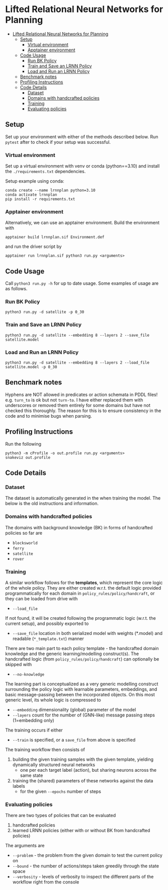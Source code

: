 # Lifted Relational Neural Networks for Planning

- [Lifted Relational Neural Networks for Planning](#lifted-relational-neural-networks-for-planning)
  - [Setup](#setup)
    - [Virtual environment](#virtual-environment)
    - [Apptainer environment](#apptainer-environment)
  - [Code Usage](#code-usage)
    - [Run BK Policy](#run-bk-policy)
    - [Train and Save an LRNN Policy](#train-and-save-an-lrnn-policy)
    - [Load and Run an LRNN Policy](#load-and-run-an-lrnn-policy)
  - [Benchmark notes](#benchmark-notes)
  - [Profiling Instructions](#profiling-instructions)
  - [Code Details](#code-details)
    - [Dataset](#dataset)
    - [Domains with handcrafted policies](#domains-with-handcrafted-policies)
    - [Training](#training)
    - [Evaluating policies](#evaluating-policies)

## Setup
Set up your environment with either of the methods described below. Run `pytest` after to check if your setup was successful.

### Virtual environment
Set up a virtual environment with venv or conda (python==3.10) and install the `./requirements.txt` dependencies.

Setup example using conda:

    conda create --name lrnnplan python=3.10
    conda activate lrnnplan
    pip install -r requirements.txt

### Apptainer environment
Alternatively, we can use an apptainer environment. Build the environment with 

    apptainer build lrnnplan.sif Environment.def

and run the driver script by 

    apptainer run lrnnplan.sif python3 run.py <arguments>

## Code Usage
Call `python3 run.py -h` for up to date usage. Some examples of usage are as follows.

### Run BK Policy

    python3 run.py -d satellite -p 0_30

### Train and Save an LRNN Policy

    python3 run.py -d satellite --embedding 8 --layers 2 --save_file satellite.model

### Load and Run an LRNN Policy

    python3 run.py -d satellite --embedding 8 --layers 2 --load_file satellite.model -p 0_30

## Benchmark notes

Hyphens are NOT allowed in predicates or action schemata in PDDL files! e.g. `turn_to` is ok but not `turn-to`. I have either replaced them with underscores or removed them entirely for some domains but have not checked this thoroughly. The reason for this is to ensure consistency in the code and to minimise bugs when parsing.

## Profiling Instructions
Run the following

    python3 -m cProfile -o out.profile run.py <arguments>
    snakeviz out.profile

## Code Details

### Dataset
The dataset is automatically generated in the when training the model. The below is the old instructions and information.

### Domains with handcrafted policies
The domains with background knowledge (BK) in forms of handcrafted policies so far are 
- `blocksworld`
- `ferry`
- `satellite`
- `rover`

### Training
A similar workflow follows for the **templates**, which represent the core logic of the whole policy. They are either created w.r.t. 
the default logic provided programmatically for each domain in `policy_rules/policy/handcraft`, or they can be loaded from drive with
 - `--load_file`

If not found, it will be created following the programmatic logic (w.r.t. the current setup), and possibly exported to
- `--save_file` location in both serialized model with weights (*.model) and readable (`*_template.txt`) manner

There are two main part to each policy template - the handcrafted domain knowledge and the generic learning/modelling construct(s).
The handcrafted logic (from `policy_rules/policy/handcraft`) can optionally be skipped with
- `--no-knowledge`

The learning part is conceptualized as a very generic modelling construct surrounding the policy logic with learnable parameters, 
embeddings, and basic message-passing between the incorporated objects. On this most generic level, its whole logic 
is compressed to
- `--embedding` dimensionality (global) parameter of the model
- `--layers` count for the number of (GNN-like) message passing steps (1=embedding only)

The training occurs if either 
- `--train` is specified, or a `save_file` from above is specified

The training workflow then consists of
 1. building the given training samples with the given template, yielding dynamically structured neural networks
    - one per each target label (action), but sharing neurons across the same state
 2. training the (shared) parameters of these networks against the data labels
    - for the given `--epochs` number of steps

### Evaluating policies
There are two types of policies that can be evaluated
1. handcrafted policies
2. learned LRNN policies (either with or without BK from handcrafted policies)

The arguments are
 - `--problem` - the problem from the given domain to test the current policy on
 - `--bound` - the number of actions/steps taken greedily through the state space
 - `--verbosity` - levels of verbosity to inspect the different parts of the workflow right from the console
